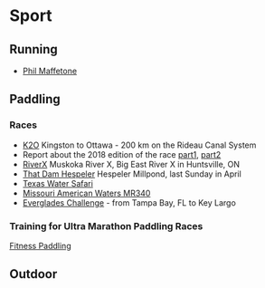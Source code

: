 # Sport

## Running

* [Phil Maffetone]

[Phil Maffetone]: https://philmaffetone.com

## Paddling

### Races

* [K2O] Kingston to Ottawa - 200 km on the Rideau Canal System
* Report about the 2018 edition of the race [part1](K2O/2018-report-part1.md), [part2](K2O/2018-report-part2.md)
* [RiverX] Muskoka River X, Big East River X in Huntsville, ON
* [That Dam Hespeler] Hespeler Millpond, last Sunday in April
* [Texas Water Safari]
* [Missouri American Waters MR340]
* [Everglades Challenge] - from Tampa Bay, FL to Key Largo


[K2O]: http://kingston2ottawa.ca
[RiverX]: http://muskokariverx.com
[That Dam Hespeler]: http://damhespeler.com
[Yukon River Quest]: https://www.yukonriverquest.com/
[Missouri American Waters MR340]: https://rivermiles.com/mr340/
[Texas Water Safari]: http://www.texaswatersafari.org/
[Everglades Challenge]: http://www.watertribe.com/events/evergladeschallenge/

### Training for Ultra Marathon Paddling Races
[Fitness Paddling](http://race.fit2paddle.com/carter-johnson-on-training-for-ultra-marathon-paddling-races/)

## Outdoor
